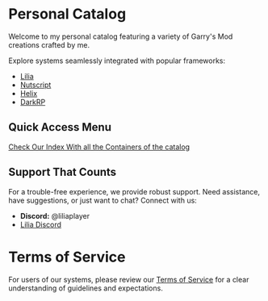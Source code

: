 # Personal Catalog

Welcome to my personal catalog featuring a variety of Garry's Mod creations crafted by me.

Explore systems seamlessly integrated with popular frameworks:

- [Lilia](https://github.com/Lilia-Framework/Lilia)
- [Nutscript](https://github.com/NutScript/NutScript)
- [Helix](https://github.com/NebulousCloud/helix)
- [DarkRP](https://github.com/FPtje/DarkRP)

## Quick Access Menu

[Check Our Index With all the Containers of the catalog]()
## Support That Counts

For a trouble-free experience, we provide robust support. Need assistance, have suggestions, or just want to chat? Connect with us:

- **Discord:** @liliaplayer
- [Lilia Discord](https://discord.gg/XCPXjuQXpT)

# Terms of Service

For users of our systems, please review our [Terms of Service](https://github.com/bleonheart/Leonheart-Catalog/blob/main/utility/termsofservice.md) for a clear understanding of guidelines and expectations.
